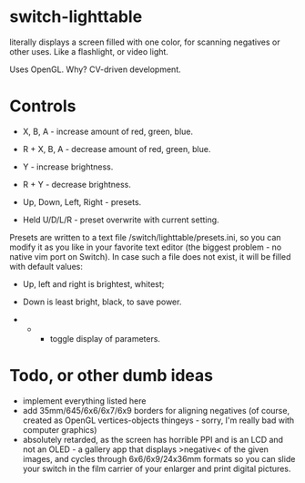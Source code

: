 # switch-lighttable
literally displays a screen filled with one color, for scanning negatives or other uses. Like a flashlight, or video light.

Uses OpenGL. Why? CV-driven development.

# Controls

* X, B, A - increase amount of red, green, blue.
* R + X, B, A - decrease amount of red, green, blue.
* Y - increase brightness.
* R + Y - decrease brightness.

* Up, Down, Left, Right - presets. 
* Held U/D/L/R - preset overwrite with current setting.

Presets are written to a text file /switch/lighttable/presets.ini, so you can modify it as you like in your favorite text editor (the biggest problem - no native vim port on Switch). In case such a file does not exist, it will be filled with default values:
* Up, left and right is brightest, whitest; 
* Down is least bright, black, to save power.

* + - toggle display of parameters.

# Todo, or other dumb ideas

* implement everything listed here
* add 35mm/645/6x6/6x7/6x9 borders for aligning negatives (of course, created as OpenGL vertices-objects thingeys - sorry, I'm really bad with computer graphics)
* absolutely retarded, as the screen has horrible PPI and is an LCD and not an OLED - a gallery app that displays >negative< of the given images, and cycles through 6x6/6x9/24x36mm formats so you can slide your switch in the film carrier of your enlarger and print digital pictures.
